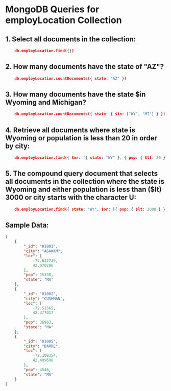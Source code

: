# MongoDB Queries for employLocation Collection

## 1. Select all documents in the collection:
```json
    db.employLocation.find({})
```

## 2. How many documents have the state of "AZ"?
```json
    db.employLocation.countDocuments({ state: "AZ" })
```

## 3. How many documents have the state $in Wyoming and Michigan?
```json
    db.employLocation.countDocuments({ state: { $in: ["WY", "MI"] } })
```

## 4. Retrieve all documents where state is Wyoming or population is less than 20 in order by city:
```json
    db.employLocation.find({ $or: [{ state: "WY" }, { pop: { $lt: 20 } }] }).sort({ city: 1 })
```

## 5. The compound query document that selects all documents in the collection where the state is Wyoming and either population is less than ($lt) 3000 or city starts with the character U:
```json
    db.employLocation.find({ state: "WY", $or: [{ pop: { $lt: 3000 } }, { city: /^U/ }] })
```

## Sample Data:
```json
[
    {
        "_id": "01001",
        "city": "AGAWAM",
        "loc": [
            -72.622739,
            42.070206
        ],
        "pop": 15338,
        "state": "MA"
    },
    {
        "_id": "01002",
        "city": "CUSHMAN",
        "loc": [
            -72.51565,
            42.377017
        ],
        "pop": 36963,
        "state": "MA"
    },
    {
        "_id": "01005",
        "city": "BARRE",
        "loc": [
            -72.108354,
            42.409698
        ],
        "pop": 4546,
        "state": "MA"
    }
]
```

